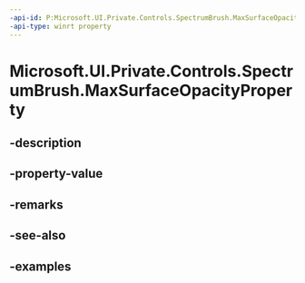 ```yaml
---
-api-id: P:Microsoft.UI.Private.Controls.SpectrumBrush.MaxSurfaceOpacityProperty
-api-type: winrt property
---
```


# Microsoft.UI.Private.Controls.SpectrumBrush.MaxSurfaceOpacityProperty

<!--
public static Microsoft.UI.Xaml.DependencyProperty MaxSurfaceOpacityProperty { get; }
-->


## -description

## -property-value

## -remarks

## -see-also

## -examples


